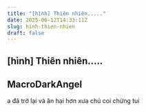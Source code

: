 ```yaml
---
title: "[hình] Thiên nhiên....."
date: 2025-06-12T14:33:11Z
slug: hinh-thien-nhien
draft: false
---
```


## [hình] Thiên nhiên.....

## MacroDarkAngel

a đã trở lại và ăn hại hơn xưa chú coi chừng tui